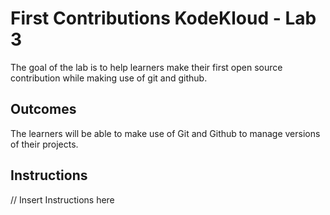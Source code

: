 # First Contributions KodeKloud - Lab 3
The goal of the lab is to help learners make their first open source contribution while making use of git and github.

## Outcomes
The learners will be able to make use of Git and Github to manage versions of their projects. 

## Instructions

// Insert Instructions here
